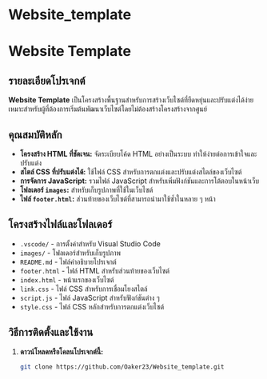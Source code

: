 # Website_template
# Website Template

## รายละเอียดโปรเจกต์

**Website Template** เป็นโครงสร้างพื้นฐานสำหรับการสร้างเว็บไซต์ที่ยืดหยุ่นและปรับแต่งได้ง่าย เหมาะสำหรับผู้ที่ต้องการเริ่มต้นพัฒนาเว็บไซต์โดยไม่ต้องสร้างโครงสร้างจากศูนย์

## คุณสมบัติหลัก

- **โครงสร้าง HTML ที่ชัดเจน:** จัดระเบียบโค้ด HTML อย่างเป็นระบบ ทำให้ง่ายต่อการเข้าใจและปรับแต่ง
- **สไตล์ CSS ที่ปรับแต่งได้:** ใช้ไฟล์ CSS สำหรับการตกแต่งและปรับแต่งสไตล์ของเว็บไซต์
- **การจัดการ JavaScript:** รวมไฟล์ JavaScript สำหรับเพิ่มฟังก์ชันและการโต้ตอบในหน้าเว็บ
- **โฟลเดอร์ `images`:** สำหรับเก็บรูปภาพที่ใช้ในเว็บไซต์
- **ไฟล์ `footer.html`:** ส่วนท้ายของเว็บไซต์ที่สามารถนำมาใช้ซ้ำในหลาย ๆ หน้า

## โครงสร้างไฟล์และโฟลเดอร์

- `.vscode/` - การตั้งค่าสำหรับ Visual Studio Code
- `images/` - โฟลเดอร์สำหรับเก็บรูปภาพ
- `README.md` - ไฟล์คำอธิบายโปรเจกต์
- `footer.html` - ไฟล์ HTML สำหรับส่วนท้ายของเว็บไซต์
- `index.html` - หน้าแรกของเว็บไซต์
- `link.css` - ไฟล์ CSS สำหรับการเชื่อมโยงสไตล์
- `script.js` - ไฟล์ JavaScript สำหรับฟังก์ชันต่าง ๆ
- `style.css` - ไฟล์ CSS หลักสำหรับการตกแต่งเว็บไซต์

## วิธีการติดตั้งและใช้งาน

1. **ดาวน์โหลดหรือโคลนโปรเจกต์นี้:**
   ```bash
   git clone https://github.com/Oaker23/Website_template.git
